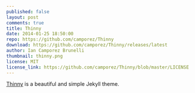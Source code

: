 ```yaml
---
published: false
layout: post
comments: true
title: Thinny
date: 2014-01-25 18:50:00
repo: https://github.com/camporez/Thinny
download: https://github.com/camporez/Thinny/releases/latest
author: Ian Camporez Brunelli
thumbnail: thinny.png
license: MIT
license_link: https://github.com/camporez/Thinny/blob/master/LICENSE
---
```


[Thinny](https://github.com/camporez/Thinny) is a beautiful and simple Jekyll theme.
